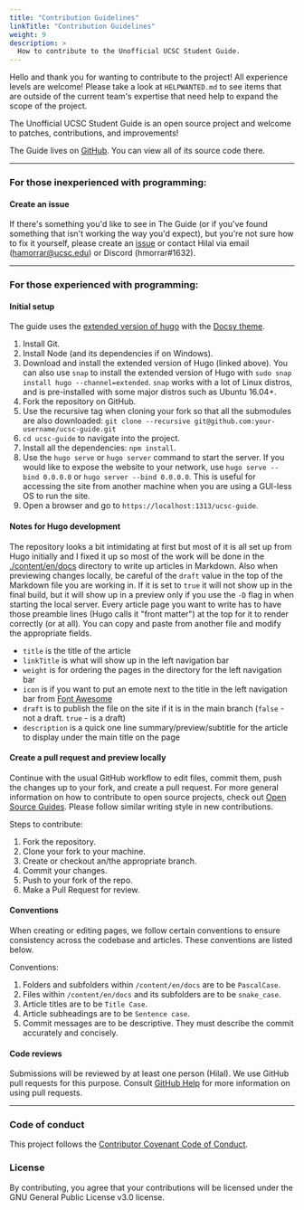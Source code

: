 ```yaml
---
title: "Contribution Guidelines"
linkTitle: "Contribution Guidelines"
weight: 9
description: >
  How to contribute to the Unofficial UCSC Student Guide.
---
```


Hello and thank you for wanting to contribute to the project! All experience levels are welcome! Please take a look at ``HELPWANTED.md`` to see items that are outside of the current team's expertise that need help to expand the scope of the project.

The Unofficial UCSC Student Guide is an open source project and welcome to patches, contributions, and improvements!

The Guide lives on [GitHub](https://github.com/hamorrar/ucsc-guide). You can view all of its source code there.

---

### For those inexperienced with programming:

#### **Create an issue**
If there's something you'd like to see in The Guide (or if you've found something that isn't working the way you'd expect), but you're not sure how to fix it yourself, please create an [issue](https://github.com/hamorrar/ucsc-guide/issues) or contact Hilal via email (hamorrar@ucsc.edu) or Discord (hmorrar#1632).

---

### For those experienced with programming:

#### **Initial setup**
The guide uses the [extended version of hugo](https://github.com/gohugoio/hugo/releases) with the [Docsy theme](https://www.docsy.dev/docs/getting-started/).

1. Install Git.
1. Install Node (and its dependencies if on Windows).
1. Download and install the extended version of Hugo (linked above). You can also use ``snap`` to install the extended version of Hugo with ``sudo snap install hugo --channel=extended``. ``snap`` works with a lot of Linux distros, and is pre-installed with some major distros such as Ubuntu 16.04+.
1. Fork the repository on GitHub.
1. Use the recursive tag when cloning your fork so that all the submodules are also downloaded: ``git clone --recursive git@github.com:your-username/ucsc-guide.git``
1. ``cd ucsc-guide`` to navigate into the project.
1. Install all the dependencies: `npm install`.
1. Use the ``hugo serve`` or ``hugo server`` command to start the server. If you would like to expose the website to your network, use ``hugo serve --bind 0.0.0.0`` or ``hugo server --bind 0.0.0.0``. This is useful for accessing the site from another machine when you are using a GUI-less OS to run the site.
1. Open a browser and go to ``https://localhost:1313/ucsc-guide``.

#### **Notes for Hugo development**
The repository looks a bit intimidating at first but most of it is all set up from Hugo initially and I fixed it up so most of the work will be done in the [./content/en/docs](./content/en/docs/) directory to write up articles in Markdown. Also when previewing changes locally, be careful of the ``draft`` value in the top of the Markdown file you are working in. If it is set to ``true`` it will not show up in the final build, but it will show up in a preview only if you use the ``-D`` flag in when starting the local server. Every article page you want to write has to have those preamble lines (Hugo calls it "front matter") at the top for it to render correctly (or at all). You can copy and paste from another file and modify the appropriate fields.

- ``title`` is the title of the article
- ``linkTitle`` is what will show up in the left navigation bar
- ``weight`` is for ordering the pages in the directory for the left navigation bar
- ``icon`` is if you want to put an emote next to the title in the left navigation bar from [Font Awesome](https://fontawesome.com/v5.15/icons?d=gallery&p=2)
- ``draft`` is to publish the file on the site if it is in the main branch (``false`` - not a draft. ``true`` - is a draft)
- ``description`` is a quick one line summary/preview/subtitle for the article to display under the main title on the page

#### **Create a pull request and preview locally**
Continue with the usual GitHub workflow to edit files, commit them, push the changes up to your fork, and create a pull request. For more general information on how to contribute to open source projects, check out [Open Source Guides](https://opensource.guide/how-to-contribute/). Please follow similar writing style in new contributions.

Steps to contribute:
1. Fork the repository.
1. Clone your fork to your machine.
1. Create or checkout an/the appropriate branch.
1. Commit your changes.
1. Push to your fork of the repo.
1. Make a Pull Request for review.

#### **Conventions**
When creating or editing pages, we follow certain conventions to ensure consistency across the codebase and articles. These conventions are listed below.

Conventions:
1. Folders and subfolders within ``/content/en/docs`` are to be ``PascalCase``.
1. Files within ``/content/en/docs`` and its subfolders are to be ``snake_case``.
1. Article titles are to be ``Title Case``.
1. Article subheadings are to be ``Sentence case``.
1. Commit messages are to be descriptive. They must describe the commit accurately and concisely.

#### **Code reviews**
Submissions will be reviewed by at least one person (Hilal). We use GitHub pull requests for this purpose. Consult [GitHub Help](https://help.github.com/articles/about-pull-requests/) for more information on using pull requests.

---

### Code of conduct
This project follows the [Contributor Covenant Code of Conduct](https://github.com/hamorrar/ucsc-guide/blob/main/CODE_OF_CONDUCT.md).

### License
By contributing, you agree that your contributions will be licensed under the GNU General Public License v3.0 license.
